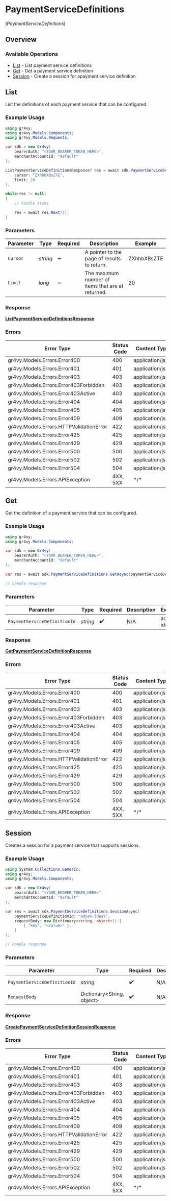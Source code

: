 # PaymentServiceDefinitions
(*PaymentServiceDefinitions*)

## Overview

### Available Operations

* [List](#list) - List payment service definitions
* [Get](#get) - Get a payment service definition
* [Session](#session) - Create a session for apayment service definition

## List

List the definitions of each payment service that can be configured.

### Example Usage

```csharp
using gr4vy;
using gr4vy.Models.Components;
using gr4vy.Models.Requests;

var sdk = new Gr4vy(
    bearerAuth: "<YOUR_BEARER_TOKEN_HERE>",
    merchantAccountId: "default"
);

ListPaymentServiceDefinitionsResponse? res = await sdk.PaymentServiceDefinitions.ListAsync(
    cursor: "ZXhhbXBsZTE",
    limit: 20
);

while(res != null)
{
    // handle items

    res = await res.Next!();
}
```

### Parameters

| Parameter                                         | Type                                              | Required                                          | Description                                       | Example                                           |
| ------------------------------------------------- | ------------------------------------------------- | ------------------------------------------------- | ------------------------------------------------- | ------------------------------------------------- |
| `Cursor`                                          | *string*                                          | :heavy_minus_sign:                                | A pointer to the page of results to return.       | ZXhhbXBsZTE                                       |
| `Limit`                                           | *long*                                            | :heavy_minus_sign:                                | The maximum number of items that are at returned. | 20                                                |

### Response

**[ListPaymentServiceDefinitionsResponse](../../Models/Requests/ListPaymentServiceDefinitionsResponse.md)**

### Errors

| Error Type                              | Status Code                             | Content Type                            |
| --------------------------------------- | --------------------------------------- | --------------------------------------- |
| gr4vy.Models.Errors.Error400            | 400                                     | application/json                        |
| gr4vy.Models.Errors.Error401            | 401                                     | application/json                        |
| gr4vy.Models.Errors.Error403            | 403                                     | application/json                        |
| gr4vy.Models.Errors.Error403Forbidden   | 403                                     | application/json                        |
| gr4vy.Models.Errors.Error403Active      | 403                                     | application/json                        |
| gr4vy.Models.Errors.Error404            | 404                                     | application/json                        |
| gr4vy.Models.Errors.Error405            | 405                                     | application/json                        |
| gr4vy.Models.Errors.Error409            | 409                                     | application/json                        |
| gr4vy.Models.Errors.HTTPValidationError | 422                                     | application/json                        |
| gr4vy.Models.Errors.Error425            | 425                                     | application/json                        |
| gr4vy.Models.Errors.Error429            | 429                                     | application/json                        |
| gr4vy.Models.Errors.Error500            | 500                                     | application/json                        |
| gr4vy.Models.Errors.Error502            | 502                                     | application/json                        |
| gr4vy.Models.Errors.Error504            | 504                                     | application/json                        |
| gr4vy.Models.Errors.APIException        | 4XX, 5XX                                | \*/\*                                   |

## Get

Get the definition of a payment service that can be configured.

### Example Usage

```csharp
using gr4vy;
using gr4vy.Models.Components;

var sdk = new Gr4vy(
    bearerAuth: "<YOUR_BEARER_TOKEN_HERE>",
    merchantAccountId: "default"
);

var res = await sdk.PaymentServiceDefinitions.GetAsync(paymentServiceDefinitionId: "adyen-ideal");

// handle response
```

### Parameters

| Parameter                    | Type                         | Required                     | Description                  | Example                      |
| ---------------------------- | ---------------------------- | ---------------------------- | ---------------------------- | ---------------------------- |
| `PaymentServiceDefinitionId` | *string*                     | :heavy_check_mark:           | N/A                          | adyen-ideal                  |

### Response

**[GetPaymentServiceDefinitionResponse](../../Models/Requests/GetPaymentServiceDefinitionResponse.md)**

### Errors

| Error Type                              | Status Code                             | Content Type                            |
| --------------------------------------- | --------------------------------------- | --------------------------------------- |
| gr4vy.Models.Errors.Error400            | 400                                     | application/json                        |
| gr4vy.Models.Errors.Error401            | 401                                     | application/json                        |
| gr4vy.Models.Errors.Error403            | 403                                     | application/json                        |
| gr4vy.Models.Errors.Error403Forbidden   | 403                                     | application/json                        |
| gr4vy.Models.Errors.Error403Active      | 403                                     | application/json                        |
| gr4vy.Models.Errors.Error404            | 404                                     | application/json                        |
| gr4vy.Models.Errors.Error405            | 405                                     | application/json                        |
| gr4vy.Models.Errors.Error409            | 409                                     | application/json                        |
| gr4vy.Models.Errors.HTTPValidationError | 422                                     | application/json                        |
| gr4vy.Models.Errors.Error425            | 425                                     | application/json                        |
| gr4vy.Models.Errors.Error429            | 429                                     | application/json                        |
| gr4vy.Models.Errors.Error500            | 500                                     | application/json                        |
| gr4vy.Models.Errors.Error502            | 502                                     | application/json                        |
| gr4vy.Models.Errors.Error504            | 504                                     | application/json                        |
| gr4vy.Models.Errors.APIException        | 4XX, 5XX                                | \*/\*                                   |

## Session

Creates a session for a payment service that supports sessions.

### Example Usage

```csharp
using System.Collections.Generic;
using gr4vy;
using gr4vy.Models.Components;

var sdk = new Gr4vy(
    bearerAuth: "<YOUR_BEARER_TOKEN_HERE>",
    merchantAccountId: "default"
);

var res = await sdk.PaymentServiceDefinitions.SessionAsync(
    paymentServiceDefinitionId: "adyen-ideal",
    requestBody: new Dictionary<string, object>() {
        { "key", "<value>" },
    }
);

// handle response
```

### Parameters

| Parameter                    | Type                         | Required                     | Description                  | Example                      |
| ---------------------------- | ---------------------------- | ---------------------------- | ---------------------------- | ---------------------------- |
| `PaymentServiceDefinitionId` | *string*                     | :heavy_check_mark:           | N/A                          | adyen-ideal                  |
| `RequestBody`                | Dictionary<String, *object*> | :heavy_check_mark:           | N/A                          |                              |

### Response

**[CreatePaymentServiceDefinitionSessionResponse](../../Models/Requests/CreatePaymentServiceDefinitionSessionResponse.md)**

### Errors

| Error Type                              | Status Code                             | Content Type                            |
| --------------------------------------- | --------------------------------------- | --------------------------------------- |
| gr4vy.Models.Errors.Error400            | 400                                     | application/json                        |
| gr4vy.Models.Errors.Error401            | 401                                     | application/json                        |
| gr4vy.Models.Errors.Error403            | 403                                     | application/json                        |
| gr4vy.Models.Errors.Error403Forbidden   | 403                                     | application/json                        |
| gr4vy.Models.Errors.Error403Active      | 403                                     | application/json                        |
| gr4vy.Models.Errors.Error404            | 404                                     | application/json                        |
| gr4vy.Models.Errors.Error405            | 405                                     | application/json                        |
| gr4vy.Models.Errors.Error409            | 409                                     | application/json                        |
| gr4vy.Models.Errors.HTTPValidationError | 422                                     | application/json                        |
| gr4vy.Models.Errors.Error425            | 425                                     | application/json                        |
| gr4vy.Models.Errors.Error429            | 429                                     | application/json                        |
| gr4vy.Models.Errors.Error500            | 500                                     | application/json                        |
| gr4vy.Models.Errors.Error502            | 502                                     | application/json                        |
| gr4vy.Models.Errors.Error504            | 504                                     | application/json                        |
| gr4vy.Models.Errors.APIException        | 4XX, 5XX                                | \*/\*                                   |
